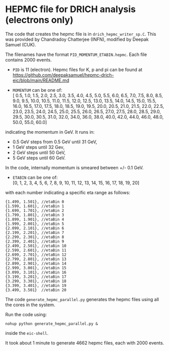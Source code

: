 # HEPMC file for DRICH analysis (electrons only)

The code that creates the hepmc file is in `drich_hepmc_writer_sp.C`. This was provided by Chandradoy Chatterjee (INFN), modified by Deepak Samuel (CUK).

The filenames have the format `PID_MOMENTUM_ETABIN.hepmc`. Each file contains 2000 events.

- `PID` is 11 (electron). Hepmc files for K, p and pi can be found at https://github.com/deepaksamuel/hepmc-drich-eic/blob/main/README.md



- `MOMENTUM` can be one of:   
[ 0.5, 1.0, 1.5, 2.0, 2.5, 3.0, 3.5, 4.0, 4.5, 5.0, 5.5, 6.0, 6.5, 7.0, 7.5, 8.0, 8.5, 9.0, 9.5, 10.0, 10.5, 11.0, 11.5, 12.0, 12.5, 13.0, 13.5, 14.0, 14.5, 15.0, 15.5, 16.0, 16.5, 17.0, 17.5, 18.0, 18.5, 19.0, 19.5, 20.0, 20.5, 21.0, 21.5, 22.0, 22.5, 23.0, 23.5, 24.0, 24.5, 25.0, 25.5, 26.0, 26.5, 27.0, 27.5, 28.0, 28.5, 29.0, 29.5, 30.0, 30.5, 31.0, 32.0, 34.0, 36.0, 38.0, 40.0, 42.0, 44.0, 46.0, 48.0, 50.0, 55.0, 60.0]

indicating the momentum in GeV. It runs in:  

- 0.5 GeV steps from 0.5 GeV until 31 GeV,
- 1 GeV steps until 32 Gev,  
- 2 GeV steps until  50 GeV,
- 5 GeV steps until 60 GeV. 

In the code, internally momentum is smeared between +/- 0.1 GeV.


- `ETABIN` can be one of:  
 [0, 1, 2, 3, 4, 5, 6, 7, 8, 9, 10, 11, 12, 13, 14, 15, 16, 17, 18, 19, 20]

 with each number indicating a specific eta range as follows:

```
{1.499, 1.501}, //etaBin 0  
{1.599, 1.601}, //etaBin 1  
{1.699, 1.701}, //etaBin 2  
{1.799, 1.801}, //etaBin 3  
{1.899, 1.901}, //etaBin 4  
{1.999, 2.001}, //etaBin 5  
{2.099, 2.101}, //etaBin 6  
{2.199, 2.201}, //etaBin 7  
{2.299, 2.301}, //etaBin 8  
{2.399, 2.401}, //etaBin 9  
{2.499, 2.501}, //etaBin 10  
{2.599, 2.601}, //etaBin 11  
{2.699, 2.701}, //etaBin 12  
{2.799, 2.801}, //etaBin 13  
{2.899, 2.901}, //etaBin 14  
{2.999, 3.001}, //etaBin 15  
{3.099, 3.101}, //etaBin 16  
{3.199, 3.201}, //etaBin 17  
{3.299, 3.301}, //etaBin 18  
{3.399, 3.401}, //etaBin 19  
{3.499, 3.501}  //etaBin 20  
```

The code `generate_hepmc_parallel.py` generates the hepmc files using all the cores in the system. 

Run the code using: 

`nohup python generate_hepmc_parallel.py &`

inside the `eic-shell`.

It took about 1 minute to generate 4662 hepmc files, each with 2000 events.